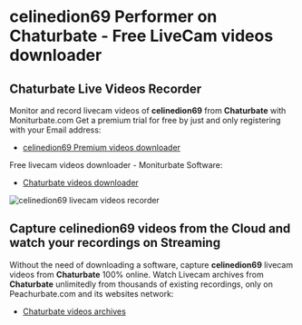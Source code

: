 # celinedion69 Performer on Chaturbate - Free LiveCam videos downloader

## Chaturbate Live Videos Recorder

Monitor and record livecam videos of **celinedion69** from **Chaturbate** with Moniturbate.com
Get a premium trial for free by just and only registering with your Email address:
* [celinedion69 Premium videos downloader](https://moniturbate.com/request-demo-licence-key.html)

Free livecam videos downloader - Moniturbate Software:
* [Chaturbate videos downloader](https://moniturbate.com/moniturbate-download-software.html)

![celinedion69 livecam videos recorder](https://peachurnet.com/templates/moniturbate-software.png)


## Capture celinedion69 videos from the Cloud and watch your recordings on Streaming

Without the need of downloading a software, capture **celinedion69** livecam videos from **Chaturbate** 100% online.
Watch Livecam archives from **Chaturbate** unlimitedly from thousands of existing recordings, only on Peachurbate.com and its websites network:
* [Chaturbate videos archives](https://peachurnet.com/)